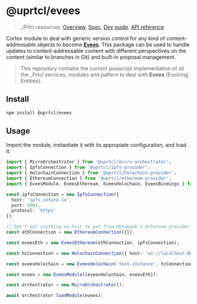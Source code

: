 # @uprtcl/evees

> \_Prtcl resources: [Overview](https://github.com/uprtcl/spec/wiki), [Spec](https://github.com/uprtcl/spec), [Dev guide](https://github.com/uprtcl/js-uprtcl/wiki), [API reference](https://uprtcl.github.io/js-uprtcl/)

Cortex module to deal with generic version control for any kind of content-addressable objects to become [**Evees**](https://github.com/uprtcl/spec/wiki/What-are-Evees%3F). This package can be used to handle updates to content-addressable content with different perspectives on the content (similar to branches in Git) and built-in proposal management.

> This repository contains the current javascript implementation of all the \_Prtcl services, modules and pattern to deal with **Evees** (Evolving Entities).

## Install

```bash
npm install @uprtcl/evees
```

## Usage

Import the module, instantiate it with its appropiate configuration, and load it:

```ts
import { MicroOrchestrator } from '@uprtcl/micro-orchestrator';
import { IpfsConnection } from '@uprtcl/ipfs-provider';
import { HolochainConnection } from '@uprtcl/holochain-provider';
import { EthereumConnection } from '@uprtcl/ethereum-provider';
import { EveesModule, EveesEthereum, EveesHolochain, EveesBindings } from '@uprtcl/evees';

const ipfsConnection = new IpfsConnection({
  host: 'ipfs.infura.io',
  port: 5001,
  protocol: 'https'
});

// Don't put anything on host to get from Metamask's ethereum provider
const ethConnection = new EthereumConnection({});

const eveesEth = new EveesEthereum(ethConnection, ipfsConnection);

const hcConnection = new HolochainConnection({ host: 'ws://localhost:8888' });

const eveesHolochain = new EveesHolochain('test-instance', hcConnection);

const evees = new EveesModule([eveesHolochain, eveesEth]);

const orchestrator = new MicroOrchestrator();

await orchestrator.loadModule(evees);
```
